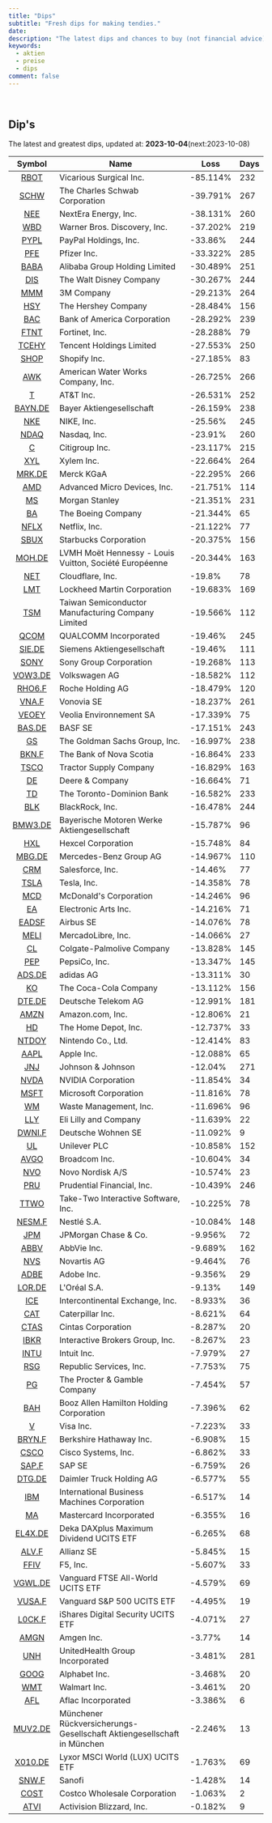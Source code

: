 ```yaml
---
title: "Dips"
subtitle: "Fresh dips for making tendies."
date:
description: "The latest dips and chances to buy (not financial advice)"
keywords: 
  - aktien
  - preise
  - dips
comment: false
---
```


<br>

## Dip's
The latest and greatest dips, updated at: **2023-10-04**(next:2023-10-08)

| Symbol | Name | Loss | Days |
| :----: | ---- | ---- | ---- |
| [RBOT](https://finance.yahoo.com/quote/RBOT) | Vicarious Surgical Inc. | -85.114% | 232 |
| [SCHW](https://finance.yahoo.com/quote/SCHW) | The Charles Schwab Corporation | -39.791% | 267 |
| [NEE](https://finance.yahoo.com/quote/NEE) | NextEra Energy, Inc. | -38.131% | 260 |
| [WBD](https://finance.yahoo.com/quote/WBD) | Warner Bros. Discovery, Inc. | -37.202% | 219 |
| [PYPL](https://finance.yahoo.com/quote/PYPL) | PayPal Holdings, Inc. | -33.86% | 244 |
| [PFE](https://finance.yahoo.com/quote/PFE) | Pfizer Inc. | -33.322% | 285 |
| [BABA](https://finance.yahoo.com/quote/BABA) | Alibaba Group Holding Limited | -30.489% | 251 |
| [DIS](https://finance.yahoo.com/quote/DIS) | The Walt Disney Company | -30.267% | 244 |
| [MMM](https://finance.yahoo.com/quote/MMM) | 3M Company | -29.213% | 264 |
| [HSY](https://finance.yahoo.com/quote/HSY) | The Hershey Company | -28.484% | 156 |
| [BAC](https://finance.yahoo.com/quote/BAC) | Bank of America Corporation | -28.292% | 239 |
| [FTNT](https://finance.yahoo.com/quote/FTNT) | Fortinet, Inc. | -28.288% | 79 |
| [TCEHY](https://finance.yahoo.com/quote/TCEHY) | Tencent Holdings Limited | -27.553% | 250 |
| [SHOP](https://finance.yahoo.com/quote/SHOP) | Shopify Inc. | -27.185% | 83 |
| [AWK](https://finance.yahoo.com/quote/AWK) | American Water Works Company, Inc. | -26.725% | 266 |
| [T](https://finance.yahoo.com/quote/T) | AT&T Inc. | -26.531% | 252 |
| [BAYN.DE](https://finance.yahoo.com/quote/BAYN.DE) | Bayer Aktiengesellschaft | -26.159% | 238 |
| [NKE](https://finance.yahoo.com/quote/NKE) | NIKE, Inc. | -25.56% | 245 |
| [NDAQ](https://finance.yahoo.com/quote/NDAQ) | Nasdaq, Inc. | -23.91% | 260 |
| [C](https://finance.yahoo.com/quote/C) | Citigroup Inc. | -23.117% | 215 |
| [XYL](https://finance.yahoo.com/quote/XYL) | Xylem Inc. | -22.664% | 264 |
| [MRK.DE](https://finance.yahoo.com/quote/MRK.DE) | Merck KGaA | -22.295% | 266 |
| [AMD](https://finance.yahoo.com/quote/AMD) | Advanced Micro Devices, Inc. | -21.751% | 114 |
| [MS](https://finance.yahoo.com/quote/MS) | Morgan Stanley | -21.351% | 231 |
| [BA](https://finance.yahoo.com/quote/BA) | The Boeing Company | -21.344% | 65 |
| [NFLX](https://finance.yahoo.com/quote/NFLX) | Netflix, Inc. | -21.122% | 77 |
| [SBUX](https://finance.yahoo.com/quote/SBUX) | Starbucks Corporation | -20.375% | 156 |
| [MOH.DE](https://finance.yahoo.com/quote/MOH.DE) | LVMH Moët Hennessy - Louis Vuitton, Société Européenne | -20.344% | 163 |
| [NET](https://finance.yahoo.com/quote/NET) | Cloudflare, Inc. | -19.8% | 78 |
| [LMT](https://finance.yahoo.com/quote/LMT) | Lockheed Martin Corporation | -19.683% | 169 |
| [TSM](https://finance.yahoo.com/quote/TSM) | Taiwan Semiconductor Manufacturing Company Limited | -19.566% | 112 |
| [QCOM](https://finance.yahoo.com/quote/QCOM) | QUALCOMM Incorporated | -19.46% | 245 |
| [SIE.DE](https://finance.yahoo.com/quote/SIE.DE) | Siemens Aktiengesellschaft | -19.46% | 111 |
| [SONY](https://finance.yahoo.com/quote/SONY) | Sony Group Corporation | -19.268% | 113 |
| [VOW3.DE](https://finance.yahoo.com/quote/VOW3.DE) | Volkswagen AG | -18.582% | 112 |
| [RHO6.F](https://finance.yahoo.com/quote/RHO6.F) | Roche Holding AG | -18.479% | 120 |
| [VNA.F](https://finance.yahoo.com/quote/VNA.F) | Vonovia SE | -18.237% | 261 |
| [VEOEY](https://finance.yahoo.com/quote/VEOEY) | Veolia Environnement SA | -17.339% | 75 |
| [BAS.DE](https://finance.yahoo.com/quote/BAS.DE) | BASF SE | -17.151% | 243 |
| [GS](https://finance.yahoo.com/quote/GS) | The Goldman Sachs Group, Inc. | -16.997% | 238 |
| [BKN.F](https://finance.yahoo.com/quote/BKN.F) | The Bank of Nova Scotia | -16.864% | 233 |
| [TSCO](https://finance.yahoo.com/quote/TSCO) | Tractor Supply Company | -16.829% | 163 |
| [DE](https://finance.yahoo.com/quote/DE) | Deere & Company | -16.664% | 71 |
| [TD](https://finance.yahoo.com/quote/TD) | The Toronto-Dominion Bank | -16.582% | 233 |
| [BLK](https://finance.yahoo.com/quote/BLK) | BlackRock, Inc. | -16.478% | 244 |
| [BMW3.DE](https://finance.yahoo.com/quote/BMW3.DE) | Bayerische Motoren Werke Aktiengesellschaft | -15.787% | 96 |
| [HXL](https://finance.yahoo.com/quote/HXL) | Hexcel Corporation | -15.748% | 84 |
| [MBG.DE](https://finance.yahoo.com/quote/MBG.DE) | Mercedes-Benz Group AG | -14.967% | 110 |
| [CRM](https://finance.yahoo.com/quote/CRM) | Salesforce, Inc. | -14.46% | 77 |
| [TSLA](https://finance.yahoo.com/quote/TSLA) | Tesla, Inc. | -14.358% | 78 |
| [MCD](https://finance.yahoo.com/quote/MCD) | McDonald's Corporation | -14.246% | 96 |
| [EA](https://finance.yahoo.com/quote/EA) | Electronic Arts Inc. | -14.216% | 71 |
| [EADSF](https://finance.yahoo.com/quote/EADSF) | Airbus SE | -14.076% | 78 |
| [MELI](https://finance.yahoo.com/quote/MELI) | MercadoLibre, Inc. | -14.066% | 27 |
| [CL](https://finance.yahoo.com/quote/CL) | Colgate-Palmolive Company | -13.828% | 145 |
| [PEP](https://finance.yahoo.com/quote/PEP) | PepsiCo, Inc. | -13.347% | 145 |
| [ADS.DE](https://finance.yahoo.com/quote/ADS.DE) | adidas AG | -13.311% | 30 |
| [KO](https://finance.yahoo.com/quote/KO) | The Coca-Cola Company | -13.112% | 156 |
| [DTE.DE](https://finance.yahoo.com/quote/DTE.DE) | Deutsche Telekom AG | -12.991% | 181 |
| [AMZN](https://finance.yahoo.com/quote/AMZN) | Amazon.com, Inc. | -12.806% | 21 |
| [HD](https://finance.yahoo.com/quote/HD) | The Home Depot, Inc. | -12.737% | 33 |
| [NTDOY](https://finance.yahoo.com/quote/NTDOY) | Nintendo Co., Ltd. | -12.414% | 83 |
| [AAPL](https://finance.yahoo.com/quote/AAPL) | Apple Inc. | -12.088% | 65 |
| [JNJ](https://finance.yahoo.com/quote/JNJ) | Johnson & Johnson | -12.04% | 271 |
| [NVDA](https://finance.yahoo.com/quote/NVDA) | NVIDIA Corporation | -11.854% | 34 |
| [MSFT](https://finance.yahoo.com/quote/MSFT) | Microsoft Corporation | -11.816% | 78 |
| [WM](https://finance.yahoo.com/quote/WM) | Waste Management, Inc. | -11.696% | 96 |
| [LLY](https://finance.yahoo.com/quote/LLY) | Eli Lilly and Company | -11.639% | 22 |
| [DWNI.F](https://finance.yahoo.com/quote/DWNI.F) | Deutsche Wohnen SE | -11.092% | 9 |
| [UL](https://finance.yahoo.com/quote/UL) | Unilever PLC | -10.858% | 152 |
| [AVGO](https://finance.yahoo.com/quote/AVGO) | Broadcom Inc. | -10.604% | 34 |
| [NVO](https://finance.yahoo.com/quote/NVO) | Novo Nordisk A/S | -10.574% | 23 |
| [PRU](https://finance.yahoo.com/quote/PRU) | Prudential Financial, Inc. | -10.439% | 246 |
| [TTWO](https://finance.yahoo.com/quote/TTWO) | Take-Two Interactive Software, Inc. | -10.225% | 78 |
| [NESM.F](https://finance.yahoo.com/quote/NESM.F) | Nestlé S.A. | -10.084% | 148 |
| [JPM](https://finance.yahoo.com/quote/JPM) | JPMorgan Chase & Co. | -9.956% | 72 |
| [ABBV](https://finance.yahoo.com/quote/ABBV) | AbbVie Inc. | -9.689% | 162 |
| [NVS](https://finance.yahoo.com/quote/NVS) | Novartis AG | -9.464% | 76 |
| [ADBE](https://finance.yahoo.com/quote/ADBE) | Adobe Inc. | -9.356% | 29 |
| [LOR.DE](https://finance.yahoo.com/quote/LOR.DE) | L'Oréal S.A. | -9.13% | 149 |
| [ICE](https://finance.yahoo.com/quote/ICE) | Intercontinental Exchange, Inc. | -8.933% | 36 |
| [CAT](https://finance.yahoo.com/quote/CAT) | Caterpillar Inc. | -8.621% | 64 |
| [CTAS](https://finance.yahoo.com/quote/CTAS) | Cintas Corporation | -8.287% | 20 |
| [IBKR](https://finance.yahoo.com/quote/IBKR) | Interactive Brokers Group, Inc. | -8.267% | 23 |
| [INTU](https://finance.yahoo.com/quote/INTU) | Intuit Inc. | -7.979% | 27 |
| [RSG](https://finance.yahoo.com/quote/RSG) | Republic Services, Inc. | -7.753% | 75 |
| [PG](https://finance.yahoo.com/quote/PG) | The Procter & Gamble Company | -7.454% | 57 |
| [BAH](https://finance.yahoo.com/quote/BAH) | Booz Allen Hamilton Holding Corporation | -7.396% | 62 |
| [V](https://finance.yahoo.com/quote/V) | Visa Inc. | -7.223% | 33 |
| [BRYN.F](https://finance.yahoo.com/quote/BRYN.F) | Berkshire Hathaway Inc. | -6.908% | 15 |
| [CSCO](https://finance.yahoo.com/quote/CSCO) | Cisco Systems, Inc. | -6.862% | 33 |
| [SAP.F](https://finance.yahoo.com/quote/SAP.F) | SAP SE | -6.759% | 26 |
| [DTG.DE](https://finance.yahoo.com/quote/DTG.DE) | Daimler Truck Holding AG | -6.577% | 55 |
| [IBM](https://finance.yahoo.com/quote/IBM) | International Business Machines Corporation | -6.517% | 14 |
| [MA](https://finance.yahoo.com/quote/MA) | Mastercard Incorporated | -6.355% | 16 |
| [EL4X.DE](https://finance.yahoo.com/quote/EL4X.DE) | Deka DAXplus Maximum Dividend UCITS ETF | -6.265% | 68 |
| [ALV.F](https://finance.yahoo.com/quote/ALV.F) | Allianz SE | -5.845% | 15 |
| [FFIV](https://finance.yahoo.com/quote/FFIV) | F5, Inc. | -5.607% | 33 |
| [VGWL.DE](https://finance.yahoo.com/quote/VGWL.DE) | Vanguard FTSE All-World UCITS ETF | -4.579% | 69 |
| [VUSA.F](https://finance.yahoo.com/quote/VUSA.F) | Vanguard S&P 500 UCITS ETF | -4.495% | 19 |
| [L0CK.F](https://finance.yahoo.com/quote/L0CK.F) | iShares Digital Security UCITS ETF | -4.071% | 27 |
| [AMGN](https://finance.yahoo.com/quote/AMGN) | Amgen Inc. | -3.77% | 14 |
| [UNH](https://finance.yahoo.com/quote/UNH) | UnitedHealth Group Incorporated | -3.481% | 281 |
| [GOOG](https://finance.yahoo.com/quote/GOOG) | Alphabet Inc. | -3.468% | 20 |
| [WMT](https://finance.yahoo.com/quote/WMT) | Walmart Inc. | -3.461% | 20 |
| [AFL](https://finance.yahoo.com/quote/AFL) | Aflac Incorporated | -3.386% | 6 |
| [MUV2.DE](https://finance.yahoo.com/quote/MUV2.DE) | Münchener Rückversicherungs-Gesellschaft Aktiengesellschaft in München | -2.246% | 13 |
| [X010.DE](https://finance.yahoo.com/quote/X010.DE) | Lyxor MSCI World (LUX) UCITS ETF | -1.763% | 69 |
| [SNW.F](https://finance.yahoo.com/quote/SNW.F) | Sanofi | -1.428% | 14 |
| [COST](https://finance.yahoo.com/quote/COST) | Costco Wholesale Corporation | -1.063% | 2 |
| [ATVI](https://finance.yahoo.com/quote/ATVI) | Activision Blizzard, Inc. | -0.182% | 9 |
